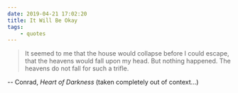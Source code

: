 ```yaml
---
date: 2019-04-21 17:02:20
title: It Will Be Okay
tags:
    - quotes
---
```


> It seemed to me that the house would collapse before I could escape, that the heavens would fall upon my head. But nothing happened. The heavens do not fall for such a trifle.

-- Conrad, _Heart of Darkness_ (taken completely out of context...)
